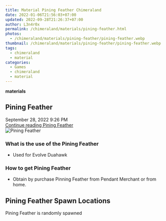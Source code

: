 ```yaml
---
title: Material Pining Feather Chimeraland
date: 2022-01-06T21:56:03+07:00
updated: 2022-09-28T21:26:37+07:00
author: L3n4r0x
permalink: /chimeraland/materials/pining-feather.html
photos:
  - /chimeraland/materials/pining-feather/pining-feather.webp
thumbnail: /chimeraland/materials/pining-feather/pining-feather.webp
tags:
  - chimeraland
  - material
categories:
  - Games
  - chimeraland
  - material
---
```


<section id="bootstrap-wrapper">
  <link
    rel="stylesheet"
    href="https://rawcdn.githack.com/dimaslanjaka/Web-Manajemen/870a349/css/bootstrap-5-3-0-alpha3-wrapper.css"
  />
  <div
    class="row g-0 border rounded overflow-hidden flex-md-row mb-4 shadow-sm position-relative"
  >
    <div class="col p-4 d-flex flex-column position-static">
      <strong class="d-inline-block mb-2 text-success">materials</strong>
      <h2 class="mb-0">Pining Feather</h2>
      <div class="mb-1 text-muted">September 28, 2022 9:26 PM</div>
      <a
        href="/chimeraland/materials/pining-feather.html"
        class="stretched-link d-none text-primary"
        >Continue reading Pining Feather</a
      >
    </div>
    <div class="col-auto d-none d-lg-block">
      <img
        src="/chimeraland/materials/pining-feather/pining-feather.webp"
        alt="Pining Feather"
      />
    </div>
  </div>
  <div class="row">
    <div class="col-lg-6 col-12 mb-2">
      <div class="card bg-dark text-light">
        <div class="card-body">
          <h3 class="card-title">What is the use of the Pining Feather</h3>
          <div class="card-text">
            <ul>
              <li>Used for Evolve Duahawk</li>
            </ul>
          </div>
        </div>
      </div>
    </div>
    <div class="col-lg-6 col-12 mb-2">
      <div class="card bg-dark text-light">
        <div class="card-body">
          <h3 class="card-title">How to get Pining Feather</h3>
          <div class="card-text">
            <ul>
              <li>
                Obtain by purchase Pinning Feather from Pendant Merchant or from
                home.
              </li>
            </ul>
          </div>
        </div>
      </div>
    </div>
    <div class="col-12 mb-2">
      <h2>Pining Feather Spawn Locations</h2>
      <p>Pining Feather is randomly spawned</p>
    </div>
  </div>
</section>